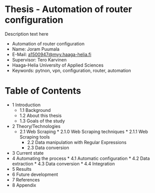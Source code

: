 # Thesis - Automation of router configuration

Description text here

* Automation of router configuration
* Name: Joram Puumala
* E-Mail: a1500947@myy.haaga-helia.fi
* Supervisor: Tero Karvinen
* Haaga-Helia University of Applied Sciences
* Keywords: pytnon, vpn, configuration, router, automation

# Table of Contents

* 1 Introduction
    * 1.1 Background
    * 1.2 About this thesis
    * 1.3 Goals of the study
* 2 Theory/Technologies
    * 2.1 Web Scraping
		    * 2.1.0 Web Scraping techniques
		    * 2.1.1 Web Scraping tools
	  * 2.2 Data manipulation with Regular Expressions
	  * 2.3 Data conversion
* 3 Current state
* 4 Automating the process
		* 4.1 Automatic configuration
		* 4.2 Data extraction
		* 4.3 Data conversion
		* 4.4 Integration
* 5 Results
* 6 Future development
* 7 References
* 8 Appendix
